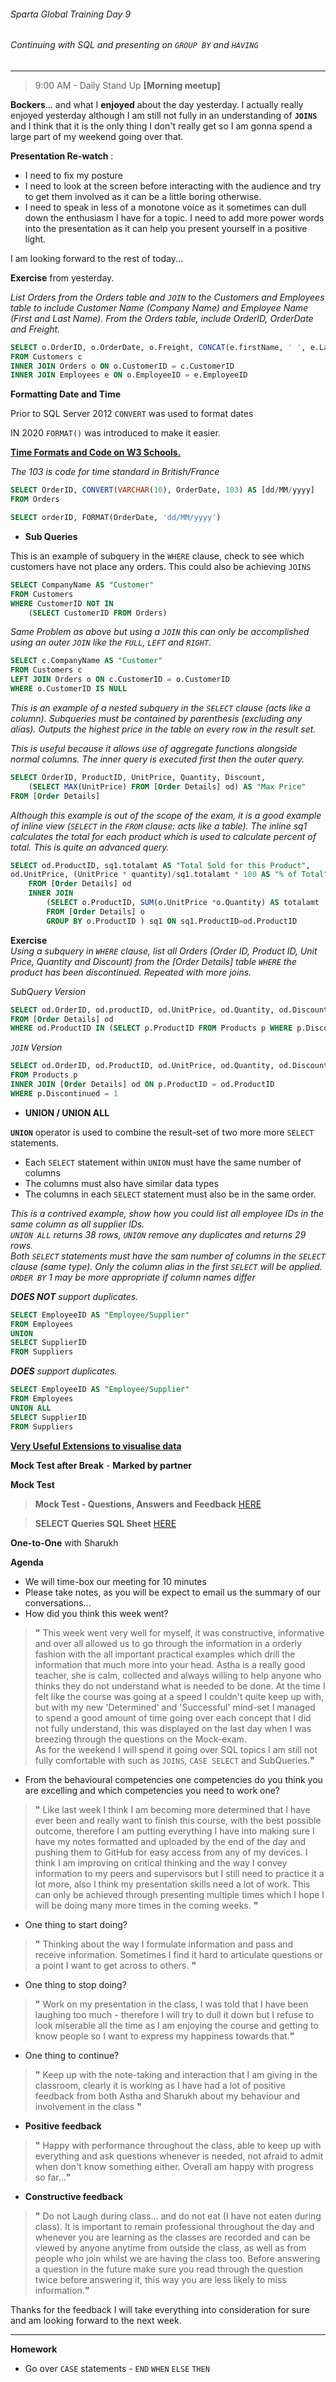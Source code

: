 ###### Sparta Global Training Day 9
###### Continuing with SQL and presenting on `GROUP BY` and `HAVING`
___

> 9:00 AM - Daily Stand Up **[Morning meetup]**

**Bockers**... and what I **enjoyed** about the day yesterday. I actually really enjoyed yesterday 
although I am still not fully in an understanding of **`JOINS`** and I think that it is the only
thing I don't really get so I am gonna spend a large part of my weekend going over that. 

**Presentation Re-watch** :
- I need to fix my posture
- I need to look at the screen before interacting with the audience and try to get them involved 
as it can be a little boring otherwise.
- I need to speak in less of a monotone voice as it sometimes can dull down the enthusiasm I have for 
a topic. I need to add more power words into the presentation as it can help you present yourself in 
a positive light.

I am looking forward to the rest of today...

**Exercise** from yesterday.

_List Orders from the Orders table and `JOIN` to the Customers and Employees table to include 
Customer Name (Company Name) and Employee Name (First and Last Name). From the Orders table, include OrderID, OrderDate
and Freight._ <br>

```sql
SELECT o.OrderID, o.OrderDate, o.Freight, CONCAT(e.firstName, ' ', e.LastName) AS "Employee Name"
FROM Customers c 
INNER JOIN Orders o ON o.CustomerID = c.CustomerID
INNER JOIN Employees e ON o.EmployeeID = e.EmployeeID
```

**Formatting Date and Time**

Prior to SQL Server 2012 `CONVERT` was used to format dates 

IN 2020 `FORMAT()` was introduced to make it easier.

**[Time Formats and Code on W3 Schools.](https://www.w3schools.com/sql/func_sqlserver_convert.asp)**

_The 103 is code for time standard in British/France_ <br>
```sql 
SELECT OrderID, CONVERT(VARCHAR(10), OrderDate, 103) AS [dd/MM/yyyy]
FROM Orders
```

```sql 
SELECT orderID, FORMAT(OrderDate, 'dd/MM/yyyy')
```

* **Sub Queries**

This is an example of subquery in the `WHERE` clause, check to see which customers 
have not place any orders. This could also be achieving `JOINS`

```sql 
SELECT CompanyName AS "Customer"
FROM Customers 
WHERE CustomerID NOT IN 
    (SELECT CustomerID FROM Orders)
```

_Same Problem as above but using a `JOIN` this can only be accomplished using 
an outer `JOIN` like the `FULL`, `LEFT` and `RIGHT`._

```sql 
SELECT c.CompanyName AS "Customer"
FROM Customers c 
LEFT JOIN Orders o ON c.CustomerID = o.CustomerID
WHERE o.CustomerID IS NULL
```

_This is an example of a nested subquery in the `SELECT` clause (acts like a column). 
Subqueries must be contained by parenthesis (excluding any alias). Outputs the highest price in the table 
on every row in the result set._

_This is useful because it allows use of aggregate functions alongside normal columns. The 
inner query is executed first then the outer query._

```sql 
SELECT OrderID, ProductID, UnitPrice, Quantity, Discount,
    (SELECT MAX(UnitPrice) FROM [Order Details] od) AS "Max Price"
FROM [Order Details]
```

_Although this example is out of the scope of the exam, it is a good example 
of inline view (`SELECT` in the `FROM` clause: acts like a table). The inline sq1 calculates 
the total for each product which is used to calculate percent of total. This is quite an advanced query._

```sql 
SELECT od.ProductID, sq1.totalamt AS "Total Sold for this Product",
od.UnitPrice, (UnitPrice * quantity)/sq1.totalamt * 100 AS "% of Total"
    FROM [Order Details] od 
    INNER JOIN 
        (SELECT o.ProductID, SUM(o.UnitPrice *o.Quantity) AS totalamt 
        FROM [Order Details] o
        GROUP BY o.ProductID ) sq1 ON sq1.ProductID=od.ProductID
```

**Exercise** <br>
_Using a subquery in `WHERE` clause, list all Orders (Order ID, Product ID, Unit Price, Quantity 
 and Discount) from the [Order Details] table `WHERE` the product has been discontinued. Repeated with more joins._

_SubQuery Version_ <br>
```sql
SELECT od.OrderID, od.productID, od.UnitPrice, od.Quantity, od.Discount 
FROM [Order Details] od 
WHERE od.ProductID IN (SELECT p.ProductID FROM Products p WHERE p.Discontinued = 1)
```

_`JOIN` Version_ <br>
```sql
SELECT od.OrderID, od.ProductID, od.UnitPrice, od.Quantity, od.Discount, p.Discontinued
FROM Products p 
INNER JOIN [Order Details] od ON p.ProductID = od.ProductID
WHERE p.Discontinued = 1
```

* **UNION / UNION ALL**

**`UNION`** operator is used to combine the result-set of two more more `SELECT` statements. 
* Each `SELECT` statement within `UNION` must have the same number of columns 
* The columns  must also have similar data types 
* The columns in each `SELECT` statement must also be in the same order.

_This is a contrived example, show how you could list all employee IDs in the same column as all supplier IDs._ <br>
_`UNION ALL` returns 38 rows, `UNION` remove any duplicates and returns 29 rows._<br>
_Both `SELECT` statements must have the sam number of columns in the `SELECT` clause (same type). Only the column alias in the first_
_`SELECT` will be applied. `ORDER BY` 1 may be more appropriate if column names differ_

_**DOES NOT** support duplicates._
```sql 
SELECT EmployeeID AS "Employee/Supplier"
FROM Employees 
UNION 
SELECT SupplierID 
FROM Suppliers
```

_**DOES** support duplicates._<br>
```sql 
SELECT EmployeeID AS "Employee/Supplier"
FROM Employees 
UNION ALL
SELECT SupplierID 
FROM Suppliers
```

**[Very Useful Extensions to visualise data](https://docs.microsoft.com/en-us/sql/azure-data-studio/sanddance-extension?view=sql-server-ver15)**

**Mock Test after Break** - **Marked by partner**

**Mock Test** 

>**Mock Test - Questions, Answers and Feedback** [HERE](/SQL-Queries/Mock_Exam_Day10.sql)

>**SELECT Queries SQL Sheet** [HERE](/SQL-Queries/Mock_Exam_Day10.sql)

**One-to-One** with Sharukh<br>

**Agenda**
- We will time-box our meeting for 10 minutes
- Please take notes, as you will be expect to email us the summary of our conversations...
- How did you think this week went?
> **"** This week went very well for myself, it was constructive, informative and over all allowed us to 
>go through the information in a orderly fashion with the all important practical examples which drill the information
>that much more into your head. Astha is a really good teacher, she is calm, collected and always willing to help 
>anyone who thinks they do not understand what is needed to be done. At the time I felt like the course was going at a speed I 
>couldn't quite keep up with, but with my new 'Determined' and 'Successful' mind-set I managed to spend a good amount of time going 
>over each concept that I did not fully understand, this was displayed on the last day when I was breezing through the questions on the Mock-exam.  
>As for the weekend I will spend it going over SQL topics I am still not fully comfortable with such as `JOINS`,
>`CASE SELECT` and SubQueries.**"**
- From the behavioural competencies one competencies do you think you are excelling and which competencies you need to work one?
> **"** Like last week I think I am becoming more determined that I have ever been and really want to finish this course, with the best 
>possible outcome, therefore I am putting everything I have into making sure I have my notes formatted and uploaded by the end of the day 
>and pushing them to GitHub for easy access from any of my devices. I think I am improving on critical thinking and the way I convey
>information to my peers and supervisors but I still need to practice it a lot more, also I think my presentation skills need a lot 
>of work. This can only be achieved through presenting multiple times which I hope I will be doing many more times in the coming weeks. **"**
- One thing to start doing? 
> **"** Thinking about the way I formulate information and pass and receive information. Sometimes I find it hard to articulate questions 
>or a point I want to get across to others. **"**
- One thing to stop doing? 
> **"** Work on my presentation in the class, I was told that I have been laughing too much - therefore I will try to 
>dull it down but I refuse to look miserable all the time as I am enjoying the course and getting to know people so I want to express 
>my happiness towards that.**"**
- One thing to continue?
> **"** Keep up with the note-taking and interaction that I am giving in the classroom, clearly it is working as I have had a lot of positive 
>feedback from both Astha and Sharukh about my behaviour and involvement in the class **"**

* **Positive feedback** <br>
 > **"** Happy with performance throughout the class, able to keep up with everything and 
 ask questions whenever is needed, not afraid to admit when don't know something either. Overall am happy with
 progress so far...**"**

* **Constructive feedback** <br>
> **"** Do not Laugh during class... and do not eat (I have not eaten during class). It is 
 important to remain professional throughout the day and whenever you are learning as the classes are recorded and can be 
 viewed by anyone anytime from outside the class, as well as from people who join whilst we are having the class too. Before
 answering a question in the future make sure you read through the question twice before answering it, this way you 
 are less likely to miss information.**"**

Thanks for the feedback I will take everything into consideration for sure and am looking forward to the next week. 

___ 
**Homework**
* Go over `CASE` statements - `END` `WHEN` `ELSE` `THEN`

